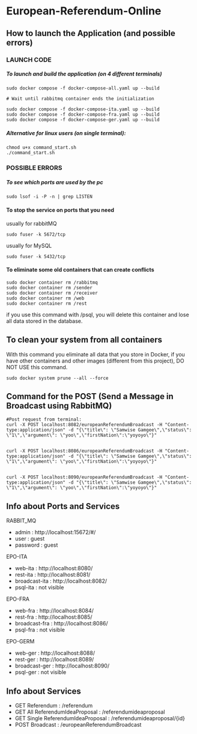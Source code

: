 # European-Referendum-Online

## How to launch the Application (and possible errors)

### LAUNCH CODE

##### To launch and build the application (on 4 different terminals)
```
sudo docker compose -f docker-compose-all.yaml up --build

# Wait until rabbitmq container ends the initialization

sudo docker compose -f docker-compose-ita.yaml up --build
sudo docker compose -f docker-compose-fra.yaml up --build
sudo docker compose -f docker-compose-ger.yaml up --build
```

##### Alternative for linux users (on single terminal): 
```
chmod u+x command_start.sh 
./command_start.sh 
```
### POSSIBLE ERRORS

##### To see which ports are used by the pc
```
sudo lsof -i -P -n | grep LISTEN
```

#### To stop the service on ports that you need
usually for rabbitMQ
```
sudo fuser -k 5672/tcp 
```

usually for MySQL
```
sudo fuser -k 5432/tcp
```

#### To eliminate some old containers that can create conflicts
```
sudo docker container rm /rabbitmq
sudo docker container rm /sender
sudo docker container rm /receiver
sudo docker container rm /web
sudo docker container rm /rest
```

if you use this command with /psql, you will delete this container and lose all data stored in the database.

## To clean your system from all containers
With this command you eliminate all data that you store in Docker, if you have other containers and other images (different from this project), DO NOT USE this command.
```
sudo docker system prune --all --force
```

## Command for the POST (Send a Message in Broadcast using RabbitMQ)
```
#Post request from terminal: 
curl -X POST localhost:8082/europeanReferendumBroadcast -H "Content-type:application/json" -d "{\"title\": \"Samwise Gamgee\",\"status\": \"1\",\"argument\": \"yoo\",\"firstNation\":\"yoyoyo\"}"


curl -X POST localhost:8086/europeanReferendumBroadcast -H "Content-type:application/json" -d "{\"title\": \"Samwise Gamgee\",\"status\": \"1\",\"argument\": \"yoo\",\"firstNation\":\"yoyoyo\"}"


curl -X POST localhost:8090/europeanReferendumBroadcast -H "Content-type:application/json" -d "{\"title\": \"Samwise Gamgee\",\"status\": \"1\",\"argument\": \"yoo\",\"firstNation\":\"yoyoyo\"}"

```
 
## Info about Ports and Services
RABBIT_MQ

* admin : http://localhost:15672/#/
* user : guest 
* password : guest

EPO-ITA

* web-ita : http://localhost:8080/
* rest-ita : http://localhost:8081/
* broadcast-ita : http://localhost:8082/
* psql-ita : not visible

EPO-FRA

* web-fra : http://localhost:8084/
* rest-fra : http://localhost:8085/
* broadcast-fra : http://localhost:8086/
* psql-fra : not visible

EPO-GERM

* web-ger : http://localhost:8088/
* rest-ger : http://localhost:8089/
* broadcast-ger : http://localhost:8090/
* psql-ger : not visible

## Info about Services

* GET Referendum : /referendum
* GET All ReferendumIdeaProposal : /referendumideaproposal
* GET Single ReferendumIdeaProposal : /referendumideaproposal/{id}
* POST Broadcast : /europeanReferendumBroadcast

